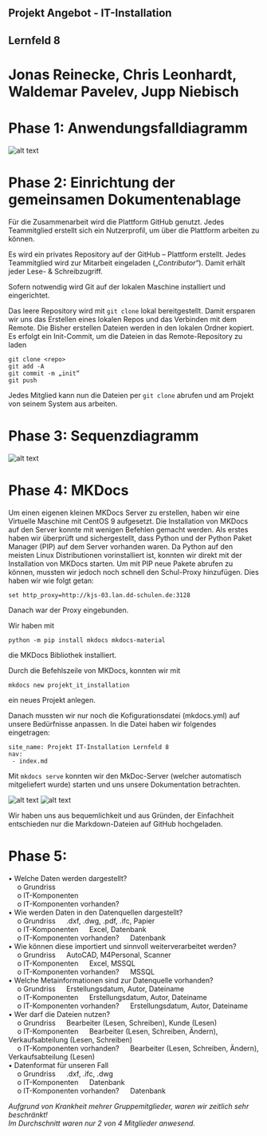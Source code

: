 ## Projekt Angebot - IT-Installation 
## Lernfeld 8

# Jonas Reinecke, Chris Leonhardt, Waldemar Pavelev, Jupp Niebisch

# Phase 1: Anwendungsfalldiagramm
![alt text](https://github.com/wpavelev/Projekt_it_installation_lf8/blob/main/Uml-use-case.jpg?raw=true, "Anwendungsfalldiagramm")


# Phase 2: Einrichtung der gemeinsamen Dokumentenablage
Für die Zusammenarbeit wird die Plattform GitHub genutzt. Jedes Teammitglied erstellt sich ein Nutzerprofil, um über die Plattform arbeiten zu können. 

Es wird ein privates Repository auf der GitHub – Plattform erstellt. Jedes Teammitglied wird zur Mitarbeit eingeladen („*Contributor*“). Damit erhält jeder Lese- & Schreibzugriff.

Sofern notwendig wird Git auf der lokalen Maschine installiert und eingerichtet.

Das leere Repository wird mit `git clone` lokal bereitgestellt. Damit ersparen wir uns das Erstellen eines lokalen Repos und das Verbinden mit dem Remote. Die Bisher erstellen Dateien werden in den lokalen Ordner kopiert.
Es erfolgt ein Init-Commit, um die Dateien in das Remote-Repository zu laden
```
git clone <repo>
git add -A
git commit -m „init“
git push
```
Jedes Mitglied kann nun die Dateien per `git clone` abrufen und am Projekt von seinem System aus arbeiten.


# Phase 3: Sequenzdiagramm
![alt text](https://github.com/wpavelev/Projekt_it_installation_lf8/blob/main/Sequenzdiagramm.jpg?raw=true, "Sequenzdiagramm")

# Phase 4: MKDocs 
Um einen eigenen kleinen MKDocs Server zu erstellen, haben wir eine Virtuelle Maschine mit CentOS 9 aufgesetzt.
Die Installation von MKDocs auf den Server konnte mit wenigen Befehlen gemacht werden.
Als erstes haben wir überprüft und sichergestellt, dass Python und der Python Paket Manager (PIP) auf dem Server vorhanden waren.
Da Python auf den meisten Linux Distributionen vorinstalliert ist, konnten wir direkt mit der Installation von MKDocs starten.
Um mit PIP neue Pakete abrufen zu können, mussten wir jedoch noch schnell den Schul-Proxy hinzufügen. 
Dies haben wir wie folgt getan:
```
set http_proxy=http://kjs-03.lan.dd-schulen.de:3128
```
Danach war der Proxy eingebunden.


Wir haben mit 
```
python -m pip install mkdocs mkdocs-material
```
die MKDocs Bibliothek installiert. 

Durch die Befehlszeile von MKDocs, konnten wir mit 
```
mkdocs new projekt_it_installation
``` 
ein neues Projekt anlegen.



Danach mussten wir nur noch die Kofigurationsdatei (mkdocs.yml) auf unsere Bedürfnisse anpassen.
In die Datei haben wir folgendes eingetragen: 
```
site_name: Projekt IT-Installation Lernfeld 8
nav:
 - index.md
```

Mit ``` mkdocs serve ``` konnten wir den MkDoc-Server (welcher automatisch mitgeliefert wurde) starten 
und uns unsere Dokumentation betrachten.

![alt text](https://github.com/wpavelev/Projekt_it_installation_lf8/blob/main/mkdocs_server.PNG?raw=true, "MKDocServer")
![alt text](https://github.com/wpavelev/Projekt_it_installation_lf8/blob/main/mkdocs_server_interface.PNG?raw=true, "MKDocs gerendert")

Wir haben uns aus bequemlichkeit und aus Gründen, der Einfachheit entschieden nur die Markdown-Dateien auf GitHub hochgeladen.


# Phase 5: 
•	Welche Daten werden dargestellt? \
&emsp; o	Grundriss \
&emsp; o	IT-Komponenten \
&emsp; o	IT-Komponenten vorhanden? \
•	Wie werden Daten in den Datenquellen dargestellt? \
&emsp; o	Grundriss &emsp;			               .dxf, .dwg, .pdf, .ifc, Papier \
&emsp; o	IT-Komponenten &emsp;		           Excel, Datenbank \
&emsp; o	IT-Komponenten vorhanden? &emsp; 	Datenbank \
•	Wie können diese importiert und sinnvoll weiterverarbeitet werden? \
&emsp; o	Grundriss &emsp;			               AutoCAD, M4Personal, Scanner \
&emsp; o	IT-Komponenten &emsp;		           Excel, MSSQL \
&emsp; o	IT-Komponenten vorhanden? &emsp;	 MSSQL \
•	Welche Metainformationen sind zur Datenquelle vorhanden? \
&emsp; o	Grundriss &emsp;			               Erstellungsdatum, Autor, Dateiname \
&emsp; o	IT-Komponenten &emsp;		           Erstellungsdatum, Autor, Dateiname \
&emsp; o	IT-Komponenten vorhanden? &emsp;	 Erstellungsdatum, Autor, Dateiname \
•	Wer darf die Dateien nutzen? \
&emsp; o	Grundriss &emsp;			               Bearbeiter (Lesen, Schreiben), Kunde (Lesen) \
&emsp; o	IT-Komponenten &emsp; 		          Bearbeiter (Lesen, Schreiben, Ändern),	Verkaufsabteilung (Lesen, Schreiben) \
&emsp; o	IT-Komponenten vorhanden? &emsp; 	Bearbeiter (Lesen, Schreiben, Ändern), Verkaufsabteilung (Lesen) \
•	Datenformat für unseren Fall \
&emsp; o	Grundriss &emsp; 			              .dxf, .ifc, .dwg \
&emsp; o	IT-Komponenten &emsp;	          Datenbank \
&emsp; o	IT-Komponenten vorhanden? &emsp; 	Datenbank


*Aufgrund von Krankheit mehrer Gruppemitglieder, waren wir zeitlich sehr beschränkt! \
Im Durchschnitt waren nur 2 von 4 Mitglieder anwesend.*

